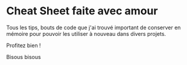 # Cheat Sheet faite avec amour

 Tous les tips, bouts de code que j'ai trouvé important de conserver en mémoire pour pouvoir les utiliser à nouveau dans divers projets.

 Profitez bien !

 Bisous bisous
